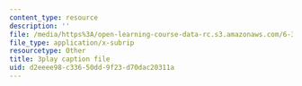 ```yaml
---
content_type: resource
description: ''
file: /media/https%3A/open-learning-course-data-rc.s3.amazonaws.com/6-370-the-battlecode-programming-competition-january-iap-2013/d2eeee98c33650dd9f23d70dac20311a_Fl6fKzon8LI.vtt
file_type: application/x-subrip
resourcetype: Other
title: 3play caption file
uid: d2eeee98-c336-50dd-9f23-d70dac20311a
---
```


